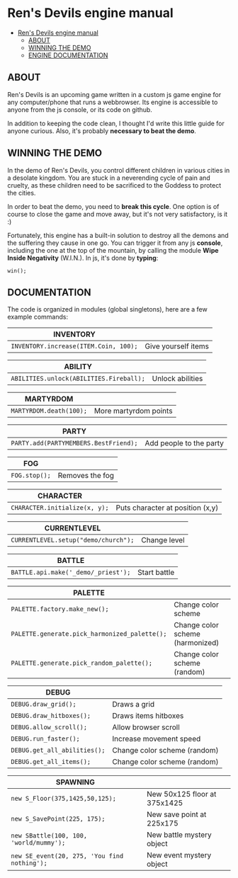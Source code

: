 # Ren's Devils engine manual

- [Ren's Devils engine manual](#ren-s-devils-engine-manual)
  * [ABOUT](#ABOUT)
  * [WINNING THE DEMO](#WINNING-THE-DEMO)
  * [ENGINE DOCUMENTATION](#ENGINE-DOCUMENTATION)

## ABOUT

Ren's Devils is an upcoming game written in a custom js game engine for any computer/phone that runs a webbrowser. Its engine is accessible to anyone from the js console, or its code on github.

In addition to keeping the code clean, I thought I'd write this little guide for anyone curious. Also, it's probably **necessary to beat the demo**.

## WINNING THE DEMO

In the demo of Ren's Devils, you control different children in various cities in a desolate kingdom. You are stuck in a neverending cycle of pain and cruelty, as these children need to be sacrificed to the Goddess to protect the cities.

In order to beat the demo, you need to **break this cycle**. One option is of course to close the game and move away, but it's not very satisfactory, is it :)

Fortunately, this engine has a built-in solution to destroy all the demons and the suffering they cause in one go. You can trigger it from any js **console**, including the one at the top of the mountain, by calling the module **Wipe Inside Negativity** (W.I.N.). In js, it's done by **typing**:

`win();`

## DOCUMENTATION

The code is organized in modules (global singletons), here are a few example commands:

| **INVENTORY**                                 |                                   |
|-----------------------------------------------|-----------------------------------|
| `INVENTORY.increase(ITEM.Coin, 100);`         | Give yourself items               |

| **ABILITY**                                   |                                   |
|-----------------------------------------------|-----------------------------------|
| `ABILITIES.unlock(ABILITIES.Fireball);`       | Unlock abilities                  |

| **MARTYRDOM**                                 |                                   |
|-----------------------------------------------|-----------------------------------|
| `MARTYRDOM.death(100);`                       | More martyrdom points             |

| **PARTY**                                     |                                   |
|-----------------------------------------------|-----------------------------------|
| `PARTY.add(PARTYMEMBERS.BestFriend);`         | Add people to the party           |

| **FOG**                                       |                                   |
|-----------------------------------------------|-----------------------------------|
| `FOG.stop();`                                 | Removes the fog                   |

| **CHARACTER**                                 |                                   |
|-----------------------------------------------|-----------------------------------|
| `CHARACTER.initialize(x, y);`                 | Puts character at position (x,y)  |

| **CURRENTLEVEL**                              |                                   |
|-----------------------------------------------|-----------------------------------|
| `CURRENTLEVEL.setup("demo/church");`          | Change level                      |

| **BATTLE**                                    |                                   |
|-----------------------------------------------|-----------------------------------|
| `BATTLE.api.make('_demo/_priest');`           | Start battle                      |

| **PALETTE**                                   |                                   |
|-----------------------------------------------|-----------------------------------|
| `PALETTE.factory.make_new();`                 | Change color scheme               |
| `PALETTE.generate.pick_harmonized_palette();` | Change color scheme (harmonized)  |
| `PALETTE.generate.pick_random_palette();`     | Change color scheme (random)      |

| **DEBUG**                                     |                                   |
|-----------------------------------------------|-----------------------------------|
| `DEBUG.draw_grid();`                          | Draws a grid                      |
| `DEBUG.draw_hitboxes();`                      | Draws items hitboxes              |
| `DEBUG.allow_scroll();`                       | Allow browser scroll              |
| `DEBUG.run_faster();`                         | Increase movement speed           |
| `DEBUG.get_all_abilities();`                  | Change color scheme (random)      |
| `DEBUG.get_all_items();`                      | Change color scheme (random)      |

| **SPAWNING**                                  |                                   |
|-----------------------------------------------|-----------------------------------|
| `new S_Floor(375,1425,50,125);`               | New 50x125 floor at 375x1425      |
| `new S_SavePoint(225, 175);`                  | New save point at 225x175         |
| `new SBattle(100, 100, 'world/mummy');`       | New battle mystery object         |
| `new SE_event(20, 275, 'You find nothing');`  | New event mystery object          |
